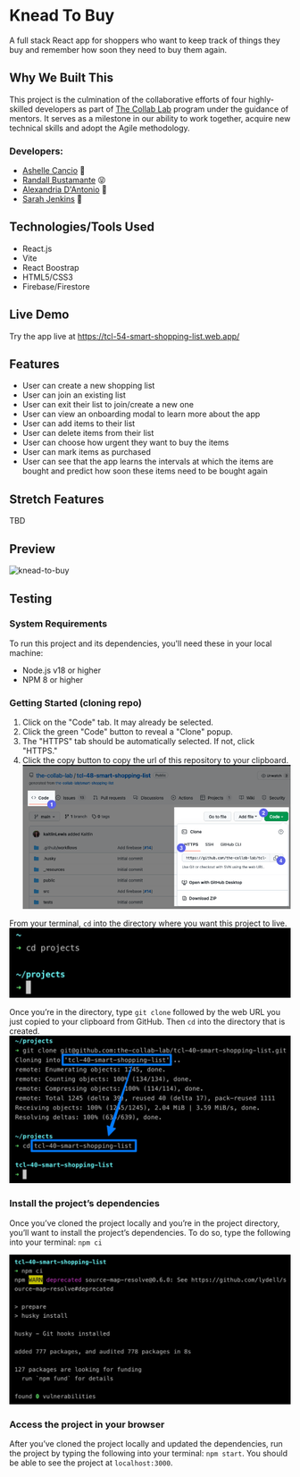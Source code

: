 # Knead To Buy

A full stack React app for shoppers who want to keep track of things they buy and remember how soon they need to buy them again.

## Why We Built This

This project is the culmination of the collaborative efforts of four highly-skilled developers as part of [The Collab Lab](https://the-collab-lab.codes) program under the guidance of mentors. It serves as a milestone in our ability to work together, acquire new technical skills and adopt the Agile methodology.

### Developers:

- [Ashelle Cancio](https://github.com/arcan9) 🙌
- [Randall Bustamante](https://github.com/Bustamor) 😝
- [Alexandria D'Antonio](https://github.com/alex-andria) 🥭
- [Sarah Jenkins](https://github.com/sarahmjenkins) 🤩

## Technologies/Tools Used

- React.js
- Vite
- React Boostrap
- HTML5/CSS3
- Firebase/Firestore

## Live Demo

Try the app live at https://tcl-54-smart-shopping-list.web.app/

## Features

- User can create a new shopping list
- User can join an existing list
- User can exit their list to join/create a new one
- User can view an onboarding modal to learn more about the app
- User can add items to their list
- User can delete items from their list
- User can choose how urgent they want to buy the items
- User can mark items as purchased
- User can see that the app learns the intervals at which the items are bought and predict how soon these items need to be bought again

## Stretch Features

TBD

## Preview

![knead-to-buy](https://user-images.githubusercontent.com/102492480/224170601-3d641f35-e0a1-4a1a-84b4-83253b93452c.png)

## Testing

### System Requirements

To run this project and its dependencies, you'll need these in your local machine:

- Node.js v18 or higher
- NPM 8 or higher

### Getting Started (cloning repo)

1. Click on the "Code" tab. It may already be selected.
2. Click the green "Code" button to reveal a "Clone" popup.
3. The "HTTPS" tab should be automatically selected. If not, click "HTTPS."
4. Click the copy button to copy the url of this repository to your clipboard.
   ![screenshot of "Code" tab on GitHub](_resources/images/00_get_repo_url_from_gui.png)

From your terminal, `cd` into the directory where you want this project to live.
![screenshot of how to navigate folders in terminal](_resources/images/01_cd_dev_directory.jpg)

Once you’re in the directory, type `git clone` followed by the web URL you just copied to your clipboard from GitHub. Then `cd` into the directory that is created.
![screenshot of how to git clone](_resources/images/02_git_clone_and_cd.jpg)

### Install the project’s dependencies

Once you’ve cloned the project locally and you’re in the project directory, you’ll want to install the project’s dependencies. To do so, type the following into your terminal: `npm ci`

![screenshot of npm ci in the terminal](_resources/images/03_install_dependencies.jpg)

### Access the project in your browser

After you’ve cloned the project locally and updated the dependencies, run the project by typing the following into your terminal: `npm start`. You should be able to see the project at `localhost:3000`.
